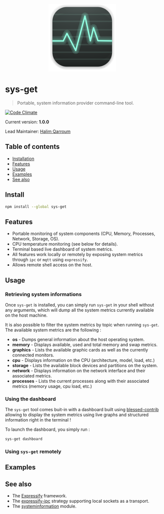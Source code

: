<p align="center">
  <img width="220" src="assets/logo.png" />
</p>

# sys-get
> Portable, system information provider command-line tool.

[![Code Climate](https://codeclimate.com/github/HQarroum/expressify-ipc/badges/gpa.svg)](https://codeclimate.com/github/HQarroum/expressify-ipc)

Current version: **1.0.0**

Lead Maintainer: [Halim Qarroum](mailto:hqm.post@gmail.com)

## Table of contents

- [Installation](#install)
- [Features](#features)
- [Usage](#usage)
- [Examples](#examples)
- [See also](#see-also)

## Install

```bash
npm install --global sys-get
```

## Features

 - Portable monitoring of system components (CPU, Memory, Processes, Network, Storage, OS).
 - CPU temperature monitoring (see below for details).
 - Terminal based live dashboard of system metrics.
 - All features work locally or remotely by exposing system metrics through `ipc` or `mqtt` using `expressify`.
 - Allows remote shell access on the host.

## Usage

### Retrieving system informations

Once `sys-get` is installed, you can simply run `sys-get` in your shell without any arguments, which will dump all the system metrics currently available on the host machine.

It is also possible to filter the system metrics by topic when running `sys-get`. The available system metrics are the following :

 - **os** - Dumps general information about the host operating system.
 - **memory** - Displays available, used and total memory and swap metrics.
 - **graphics** - Lists the available graphic cards as well as the currently connected monitors.
 - **cpu** - Displays information on the CPU (architecture, model, load, etc.)
 - **storage** - Lists the available block devices and partitions on the system.
 - **network** - Displays information on the network interface and their associated metrics.
 - **processes** - Lists the current processes along with their associated metrics (memory usage, cpu load, etc.)
 
### Using the dashboard
 
The `sys-get` tool comes buit-in with a dashboard built using [blessed-contrib](https://github.com/yaronn/blessed-contrib/) allowing to display the system metrics using live graphs and structured information right in the terminal !
 
To launch the dashboard, you simply run :

```bash
sys-get dashboard
```

### Using `sys-get` remotely



## Examples

## See also

 - The [Expressify](https://github.com/HQarroum/expressify) framework.
 - The [expressify-ipc](https://github.com/HQarroum/expressify-ipc) strategy supporting local sockets as a transport.
 - The [systeminformation]() module.

